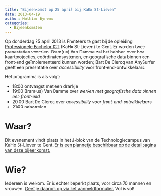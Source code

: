 ```yaml
---
title: "Bijeenkomst op 25 april bij KaHo St-Lieven"
date: 2013-04-19
author: Mathias Bynens
categories: 
  - Bijeenkomsten
---
```

Op donderdag 25 april 2013 is Fronteers te gast bij de opleiding [Professionele Bachelor ICT](http://www.ikdoeict.be/) (KaHo St-Lieven) te Gent. Er worden twee presentaties voorzien. Bram(us) Van Damme zal het hebben over hoe kaartprojecties, coördinatensystemen, en geografische data binnen een front-end geïmplementeerd kunnen worden; Bart De Clercq van AnySurfer geeft een presentatie over _accessibility_ voor front-end-ontwikkelaars.

Het programma is als volgt:

* 18:00 ontvangst met een drankje
* 19:00 Bram(us) Van Damme over _werken met geografische data binnen een front-end_
* 20:00 Bart De Clercq over _accessibility voor front-end-ontwikkelaars_
* 21:00 naborrelen

# Waar?

Dit evenement vindt plaats in het J-blok van de Technologiecampus van KaHo St-Lieven te Gent. [Er is een plannetje beschikbaar op de detailpagina van deze bijeenkomst.](/bijeenkomsten/2013/kahosl)

# Wie?

Iedereen is welkom. Er is echter beperkt plaats, voor circa 70 mannen en vrouwen. [Geef je daarom op via het aanmeldformulier.](/bijeenkomsten/2013/kahosl) Vol is vol!